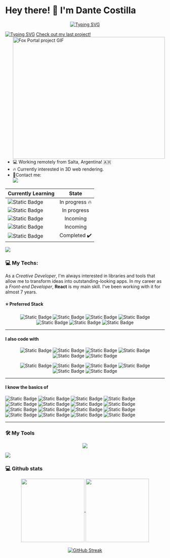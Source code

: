 # Hey there! 👋 I'm Dante Costilla

<p align="center">
<a href="https://www.linkedin.com/in/costilladante"><img src="https://readme-typing-svg.demolab.com?font=Fira+Code&pause=1000&random=false&width=435&lines=Creative+Front-end+developer" alt="Typing SVG" /></a>
</p>
<a href="https://git.io/typing-svg"><img src="https://readme-typing-svg.demolab.com?font=Fira+Code&pause=1000&color=38F749&random=false&width=435&lines=%F0%9F%9A%80+%3C+Open+to+work!+%3E+" alt="Typing SVG" /></a>
<a href="https://fox-portal.vercel.app">
<img href="https://git.io/typing-svg" alt="Fox Portal project GIF" align="right" width="480" height="384" src="/foxportal.gif?raw=true">
Check out my last project!
</a>

- 💻 Working remotely from Salta, Argentina! 🇦🇷
- 🔥 Currently interested in 3D web rendering.
- 🤝Contact me: <br /> [<img src="https://img.shields.io/badge/LinkedIn-0077B5?style=for-the-badge&logo=linkedin">](https://www.linkedin.com/in/costilladante/)

| Currently Learning                                                                                                   |     State      |
| :------------------------------------------------------------------------------------------------------------------- | :------------: |
| ![Static Badge](https://img.shields.io/badge/Astro-DDD?style=for-the-badge&logo=astro&labelColor=333)                | In progress 🔥 |
| ![Static Badge](https://img.shields.io/badge/Tailwind%20CSS-DDD?style=for-the-badge&logo=tailwindcss&labelColor=333) |  In progress   |
| ![Static Badge](https://img.shields.io/badge/Next.JS-DDD?style=for-the-badge&logo=next.js&labelColor=333)            |    Incoming    |
| ![Static Badge](https://img.shields.io/badge/Zustand-DDD?style=for-the-badge&label=%F0%9F%90%BB&labelColor=333)      |    Incoming    |
| ![Static Badge](https://img.shields.io/badge/Three.JS-DDD?style=for-the-badge&logo=three.js&labelColor=333)          |  Completed ✔️  |

<a href="https://www.youtube.com/watch?v=dQw4w9WgXcQ"><img src="https://user-images.githubusercontent.com/73097560/115834477-dbab4500-a447-11eb-908a-139a6edaec5c.gif"></a>

### 💻 My Techs:

As a _Creative Developer_, I'm always interested in libraries and tools that allow me to transform ideas into outstanding-looking apps. In my career as a _Front-end Developer_, **React** is my main skill. I've been working with it for almost 7 years.

#### ⭐ Preferred Stack

<p align='center'>
<img alt="Static Badge" src="https://img.shields.io/badge/Javascript-DDD?style=for-the-badge&logo=javascript&labelColor=333">
<img alt="Static Badge" src="https://img.shields.io/badge/React-DDD?style=for-the-badge&logo=react&labelColor=333">
<img alt="Static Badge" src="https://img.shields.io/badge/Three.JS-DDD?style=for-the-badge&logo=three.js&labelColor=333">
<img alt="Static Badge" src="https://img.shields.io/badge/Tailwind%20CSS-DDD?style=for-the-badge&logo=tailwindcss&labelColor=333">
<img alt="Static Badge" src="https://img.shields.io/badge/GraphQL-DDD?style=for-the-badge&logo=graphql&logoColor=E10098&labelColor=333">
<img alt="Static Badge" src="https://img.shields.io/badge/Astro-DDD?style=for-the-badge&logo=astro&labelColor=333">
<img alt="Static Badge" src="https://img.shields.io/badge/Jest-DDD?style=for-the-badge&logo=jest&logoColor=%23C21325&labelColor=333">
<p>

---

#### I also code with

<p align='center'>
	<img alt="Static Badge" src="https://img.shields.io/badge/Typescript-DDD?logo=typescript&labelColor=333">
	<img alt="Static Badge" src="https://img.shields.io/badge/Typescript-DDD?logo=typescript&labelColor=333">
	<img alt="Static Badge" src="https://img.shields.io/badge/HTML5-DDD?logo=html5&labelColor=333">
	<img alt="Static Badge" src="https://img.shields.io/badge/CSS3-DDD?logo=css3&logoColor=1572B6&labelColor=333">
	<img alt="Static Badge" src="https://img.shields.io/badge/Sass-DDD?logo=sass&labelColor=333">
	<img alt="Static Badge" src="https://img.shields.io/badge/Ant%20Design-DDD?logo=antdesign&logoColor=0170FE&labelColor=333">
</p>

<p align='center'>
	<img alt="Static Badge" src="https://img.shields.io/badge/React%20Router-DDD?logo=reactrouter&labelColor=333">
	<img alt="Static Badge" src="https://img.shields.io/badge/Redux-DDD?logo=redux&logoColor=9388ff&labelColor=333">
	<img alt="Static Badge" src="https://img.shields.io/badge/Axios-DDD?logo=axios&logoColor=9388ff&labelColor=333">
	<img alt="Static Badge" src="https://img.shields.io/badge/Apollo-DDD?logo=apollographql&labelColor=333">
	<img alt="Static Badge" src="https://img.shields.io/badge/Storybook-DDD?logo=storybook&labelColor=333">
	<img alt="Static Badge" src="https://img.shields.io/badge/React_Testing_Library-DDD?logo=testinglibrary&labelColor=333">
</p>

---

#### I know the basics of

![Static Badge](https://img.shields.io/badge/PostgreSQL-DDD?logo=postgresql&labelColor=333)
![Static Badge](https://img.shields.io/badge/Node.JS-DDD?logo=nodedotjs&labelColor=333)
![Static Badge](https://img.shields.io/badge/MongoDB-DDD?logo=mongodb&labelColor=333)
![Static Badge](https://img.shields.io/badge/Docker-DDD?logo=docker&labelColor=333)
![Static Badge](https://img.shields.io/badge/C%23-DDD?logo=csharp&logoColor=512BD4&labelColor=333)
![Static Badge](https://img.shields.io/badge/.NET-DDD?logo=dotnet&labelColor=333)
![Static Badge](https://img.shields.io/badge/Vite-DDD?logo=vite&logoColor=f7df1e&labelColor=333)
![Static Badge](https://img.shields.io/badge/Datadog-DDD?logo=datadog&logoColor=9388ff&labelColor=333)
![Static Badge](https://img.shields.io/badge/AWS-DDD?logo=amazonaws&labelColor=333)
![Static Badge](https://img.shields.io/badge/GTM-DDD?logo=googletagmanager&logoColor=246FDB&labelColor=333)
![Static Badge](https://img.shields.io/badge/Jenkins-DDD?logo=jenkins&labelColor=333)
![Static Badge](https://img.shields.io/badge/Jira-DDD?logo=jira&logoColor=%230052CC&labelColor=333)
![Static Badge](https://img.shields.io/badge/Prettier-DDD?logo=prettier&labelColor=333)
![Static Badge](https://img.shields.io/badge/Wordpress-DDD?logo=wordpress&logoColor=21759B&labelColor=333)
![Static Badge](https://img.shields.io/badge/Xamarin-DDD?logo=xamarin&labelColor=333)
![Static Badge](https://img.shields.io/badge/Markdown-DDD?logo=markdown&labelColor=333)

---

### 🛠️ My Tools

<p align="center">
  <a href="https://skillicons.dev">
    <img src="https://skillicons.dev/icons?i=vscode,blender,git,postman,github,figma,ps,ai,gamemakerstudio,gitlab&perline=5" />
  </a>
</p>

<a href="https://www.youtube.com/watch?v=dQw4w9WgXcQ"><img src="https://user-images.githubusercontent.com/73097560/115834477-dbab4500-a447-11eb-908a-139a6edaec5c.gif"></a>

### 💻 Github stats

<p align="center">
<a href="https://github.com/anuraghazra/github-readme-stats">
  <img height=200 align="center" src="https://github-readme-stats.vercel.app/api?username=costilladante&theme=react&rank_icon=github&show_icons=true&bg_color=30,2A1F47,191621" />
</a>
<a href="https://github.com/anuraghazra/convoychat">
  <img height=200 align="center" src="https://github-readme-stats.vercel.app/api/top-langs?username=anuraghazra&layout=compact&langs_count=8&card_width=320&theme=react&bg_color=30,2A1F47,191621" />
</a>
<br />
<br />
<a href="https://git.io/streak-stats"><img src="https://streak-stats.demolab.com?user=costilladante&theme=react&background=45%2C2A1F47%2C191621&border=FFD6A0&stroke=FFD6A0&ring=9388FF&fire=FFA23F" alt="GitHub Streak" /></a>
</p>
